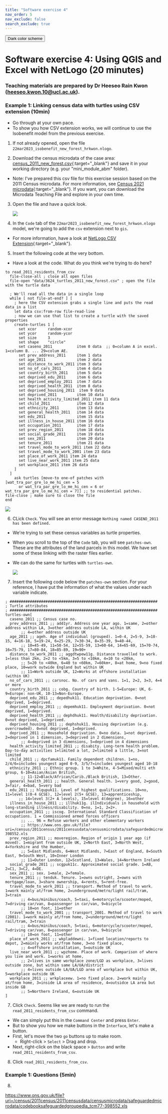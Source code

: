 ```yaml
---
title: "Software exercise 4"
nav_order: 5
nav_exclude: false
search_exclude: true
---
```


<button class="btn js-toggle-dark-mode">Dark color scheme</button>

<script type="text/javascript" src="{{ "/assets/js/dark-mode-preview.js" | absolute_url }}"></script>

# Software exercise 4: Using QGIS and Excel with NetLogo (20 minutes)
### Teaching materials are prepared by Dr Heeseo Rain Kwon (heeseo.kwon.10@ucl.ac.uk). 

### Example 1: Linking census data with turtles using CSV extension (10min)
- Go through at your own pace.
- To show you how CSV extension works, we will continue to use the Isobenefit model from the previous exercise.

1. If not already opened, open the file `22mar2023_isobenefit_new_forest_hrkwon.nlogo`.

2. Download the census microdata of the case area: [census_2011_new_forest.csv](https://github.com/heeseorain/mini_module_abm/blob/master/data/census_2011_new_forest.csv){:target="_blank"} and save it in your working directory (e.g. your "mini_module_abm" folder).
- Note: I've prepared this csv file for this exercise session based on the 2011 Census microdata. For more information, see [Census 2021 microdata](https://www.ons.gov.uk/census/2011census/2011censusdata/censusmicrodata){:target="_blank"}. If you want, you can download the Microdata Teaching File and explore in your own time.

3. Open the file and have a quick look.

   ![](statics/census1.png)

4. In the `Code` tab of the `22mar2023_isobenefit_new_forest_hrkwon.nlogo` model, we're going to add the `csv` extension next to `gis`.
- For more information, have a look at [NetLogo CSV Extension](https://ccl.northwestern.edu/netlogo/docs/csv.html){:target="_blank"}.

5. Insert the following code at the very bottom.
- Have a look at the code. What do you think we're trying to do here?

```
to read_2011_residents_from_csv
  file-close-all ; close all open files
  file-open "data/3624_turtles_2011_new_forest.csv" ; open the file with the turtle data

  ; We'll read all the data in a single loop
  while [ not file-at-end? ] [
    ; here the CSV extension grabs a single line and puts the read data in a list
    let data csv:from-row file-read-line
    ; now we can use that list to create a turtle with the saved properties
    create-turtles 1 [
      set xcor     random-xcor
      set ycor     random-ycor
      set size     3
      set shape    "circle"
      set caseno_2011           item 0 data  ;; 0=column A in excel. 1=column B. ... 29=colum AE.
      set prev_address_2011     item 1 data
      set age_2011              item 2 data
      set distance_to_work_2011 item 3 data
      set no_of_cars_2011       item 4 data
      set country_birth_2011    item 5 data
      set deprived_edu_2011     item 6 data
      set deprived_employ_2011  item 7 data
      set deprived_health_2011  item 8 data
      set deprived_housing_2011  item 9 data
      set deprived_2011         item 10 data
      set health_activity_limited_2011 item 11 data
      set child_2011            item 12 data
      set ethnicity_2011        item 13 data
      set general_health_2011   item 14 data
      set edu_2011              item 15 data
      set illness_in_house_2011 item 16 data
      set occupation_2011       item 17 data
      set prev_region_2011      item 18 data
      set social_grade_2011     item 19 data
      set sex_2011              item 20 data
      set tenure_2011           item 21 data
      set travel_mode_to_work_2011 item 22 data
      set travel_mode_to_work_2001 item 23 data
      set place_of_work_2011 item 24 data
      set live_near_work_2011 item 25 data
      set workplace_2011 item 26 data
    ]
  ]
    ask turtles [move-to one-of patches with [wat_tra_par_gre_lo_me_hi_cen = 5 
      or wat_tra_par_gre_lo_me_hi_cen = 6 or wat_tra_par_gre_lo_me_hi_cen = 7]] ;; to residential patches.
file-close ; make sure to close the file
end
```

   ![](statics/census2.png)

6. CLick `Check`. You will see an error message `Nothing named CASENO_2011 has been defined.`
- We're trying to set these census variables as turtle properties.
- When you scroll to the top of the `Code` tab, you will see `patches-own`. These are the attributes of the land parcels in this model. We have set some of these linking with the raster files earlier.
- We can do the same for turtles with `turtles-own`.

   ![](statics/census3.png)

7. Insert the following code below the `patches-own` section. For your reference, I have put the information of what the values under each variable indicate. 

```
; ##################################################################
; Turtle attributes
; ##################################################################
turtles-own[
  caseno_2011 ;; Census case no.
  prev_address_2011 ;; add1yr. Address one year ago. 1=same, 2=other address within LA, 3=other address outside LA, within UK
       ;; 4=other address outside UK
  age_2011 ;; ageh. Age of individual (grouped). 1=0-4, 2=5-9, 3=10-15, 4=16-18, 5=19-24, 6=25-29, 7=30-34, 8=35-39, 9=40-44,
       ;; 10=45-49, 11=50-54, 12=55-59, 13=60-64, 14=65-69, 15=70-74, 16=75-79, 17=80-84, 18=85-89, 19=90+
  distance_to_work_2011 ;; aggdtwpew11g. Distance travelled to work. 1=less than 2km, 2=2 to <5km, 3=5 to <10km, 4=10 to <20km,
       ;; 5=20 to <40km, 6=40 to <60km, 7=60km+, 8=at home, 9=no fixed place, 10=work outwide England but within UK
       ;; 11=Work outside UK, 12=Works at offshore installation (within UK)
  no_of_cars_2011 ;; carsnoc. No. of cars and vans. 1=1, 2=2, 3=3, 4=4 or more
  country_birth_2011 ;; cobg. Country of birth. 1-5=Europe: UK, 6-9=Europe: non-UK, 10-13=Non-Europe.
  deprived_edu_2011 ;; depedhuk11. Education deprivation. 0=not deprived, 1=deprived.
  deprived_employ_2011 ;; depemhuk11. Employment deprivation. 0=not deprived, 1=deprived.
  deprived_health_2011 ;; dephdhuk11. Health/disability deprivation. 0=not deprived, 1=deprived.
  deprived_housing_2011 ;; dephshuk11. Housing deprivation (e.g. overcrowded). 0=not deprived, 1=deprived.
  deprived_2011 ;; Household deprivation. 0=no data. 1=not deprived. 2=deprived in 1 dimension, 3=deprived in 2 dimensions,
       ;; 4=deprived in 3 dimensions, 5=deprived in 4 dimensions  
  health_activity_limited_2011 ;; disabity. Long-term health problem. Day-to-day activities 1=limited a lot, 2=limited a little, 3=not limited
  child_2011 ;; dpcfamuk11. Family dependent children. 1=no, 2/4/6=includes youngest aged 0-9, 3/5/7=includes youngest aged 10-18  
  ethnicity_2011 ;; Ethnic group. 1 to 3=White, 4-5=Mixed/multi eth group, 6-10=Asian/Asian British,
       ;; 11-12=Black/African/Carib./Black British, 13=Other.  
  general_health_2011 ;; health. General health. 1=very good, 2=good, 3=fair, 4=bad, 5=very bad
  edu_2011 ;; hlqupuk11. Level of highest qualifications. 10=no, 11=level 1(0-4 GCSE), 12=level 2(5+ GCSE), 13=apprenticeship,
      ;; 14=level 3(2+ A levels), 15=level 4(degree), 16=other
  illness_in_house_2011 ;; illhuk11g. ilIndividuals in household with long-standing illness/disability. 0=no, 1=1, 2=2+.
  occupation_2011 ;; iscog. International Standard Classification of occupations. 1 = Commissioned armed forces officers
       ;; ... 96 = Refuse workers and other elementary workers
       ;; https://www.ons.gov.uk/file?uri=/census/2011census/2011censusdata/censusmicrodata/safeguardedmicrodata/codebooksafeguardedgroupedla_tcm77-398552.xls
  prev_region_2011 ;; moveregion. Region of origin 1 year ago (if moved). 1=migrant from outside UK, 2=North East, 3=North West, 4=Yorkshire and the Humber,
       ;; 5=East Midlands, 6=West Midlands, 7=East of England, 8=South East, 9=South West, 10=Inner London
       ;; 11=Outer London, 12=Scotland, 13=Wales, 14=Northern Ireland
  social_grade_2011 ;; scgpuk11c. Approximated social grade. 1=AB, 2=C1, 3=C2, 4=DE.
  sex_2011 ;; sex. 1=male, 2=female.
  tenure_2011 ;; tenduk. Tenure. 1=owns outright, 2=owns with mortgage/loan, 3=share ownership, 4=rents, 5=rent-free.
  travel_mode_to_work_2011 ;; transport. Method of travel to work. 1=work mainly at/from home, 2=underground/metro/light rail/tram, 3=train
       ;; 4=bus/minibus/coach, 5=taxi, 6=motorcycle/scooter/moped, 7=driving car/van, 8=passenger in car/van, 9=bicycle
       ;; 10=on foot, 11=other
  travel_mode_to_work_2001 ;; transport_2001. Method of travel to work (2001). 1=work mainly at/from home, 2=underground/metro/light rail/tram, 3=train
       ;; 4=bus/minibus/coach, 5=taxi, 6=motorcycle/scooter/moped, 7=driving car/van, 8=passenger in car/van, 9=bicycle
       ;; 10=on foot, 11=other
  place_of_work_2011 ;; wkpladdewni. 1=fixed location/reports to depot, 2=mainly works at/from home, 3=no fixed place,
       ;; 4=offshore installation, 5=outside UK
  live_near_work_2011 ;; wpzhome. Place of work. Comparison of where you live and work. 1=works at home,
       ;; 2=lives in same workplace zone/LGD as workplace, 3=lives outside zone, but within same LA/UA/district
       ;; 4=lives outside LA/UA/LGD area of workplace but within UK, 5=workplace outside UK
  workplace_2011 ;; wrkplaceew. 1=no fixed place. 2=work mainly at/from home, 3=inside LA area of residence, 4=outsidce LA area but inside GB
       ;; 5=Northern Ireland, 6=outside UK
]
```

7. Click `Check`. Seems like we are ready to run the `read_2011_residents_from_csv` command.
- We can simply put this in the `Command Center` and press `Enter`.
- But to show you how we make buttons in the `Interface`, let's make a button.
- First, let's move the two `go` buttons up to make room.
  - Right-click > `Select` > Drag and drop.
- Next, right-click on the black space > `Button` and write `read_2011_residents_from_csv`.

8. Click `read_2011_residents_from_csv`.

### Example 1: Questions (5min)
8.
https://www.ons.gov.uk/file?uri=/census/2011census/2011censusdata/censusmicrodata/safeguardedmicrodata/codebooksafeguardedgroupedla_tcm77-398552.xls
